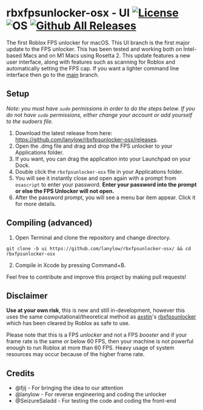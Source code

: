 # rbxfpsunlocker-osx - UI [![License](https://img.shields.io/badge/License-GPL3.0-green.svg)](https://github.com/lanylow/rbxfpsunlocker-osx/blob/main/LICENSE) ![OS](https://img.shields.io/badge/OS-macOS-green.svg) [![Github All Releases](https://img.shields.io/github/downloads/lanylow/rbxfpsunlocker-osx/total.svg)]()

The first Roblox FPS unlocker for macOS. This UI branch is the first major update to the FPS unlocker. This has been tested and working both on Intel-based Macs and on M1 Macs using Rosetta 2. This update features a new user interface, along with features such as scanning for Roblox and automatically setting the FPS cap. If you want a lighter command line interface then go to the [main](https://github.com/lanylow/rbxfpsunlocker-osx/tree/main) branch.

## Setup
*Note: you must have `sudo` permissions in order to do the steps below. If you do not have `sudo` permissions, either change your account or add yourself to the sudoers file.*
1. Download the latest release from here: https://github.com/lanylow/rbxfpsunlocker-osx/releases.
2. Open the .dmg file and drag and drop the FPS unlocker to your Applications folder.
3. If you want, you can drag the application into your Launchpad on your Dock.
4. Double click the `rbxfpsunlocker-osx` file in your Applications folder.
5. You will see it instantly close and open again with a prompt from `osascript` to enter your password. **Enter your password into the prompt or else the FPS Unlocker will not open.**
6. After the password prompt, you will see a menu bar item appear. Click it for more details.

## Compiling (advanced)

1. Open Terminal and clone the repository and change directory.

```
git clone -b ui https://github.com/lanylow/rbxfpsunlocker-osx/ && cd rbxfpsunlocker-osx
```

2. Compile in Xcode by pressing Command+B.

Feel free to contribute and improve this project by making pull requests!

## Disclaimer

**Use at your own risk**, this is new and still in-development, however this uses the same computational/theoretical method as [axstin](https://github.com/axstin/)'s [rbxfpsunlocker](https://github.com/axstin/rbxfpsunlocker) which has been cleared by Roblox as safe to use.

Please note that this is a FPS *unlocker* and not a FPS *booster* and if your frame rate is the same or below 60 FPS, then your machine is not powerful enough to run Roblox at more than 60 FPS. Heavy usage of system resources may occur because of the higher frame rate.

## Credits

 - @fjij - For bringing the idea to our attention
 - @lanylow - For reverse engineering and coding the unlocker
 - @SeizureSaladd - For testing the code and coding the front-end

